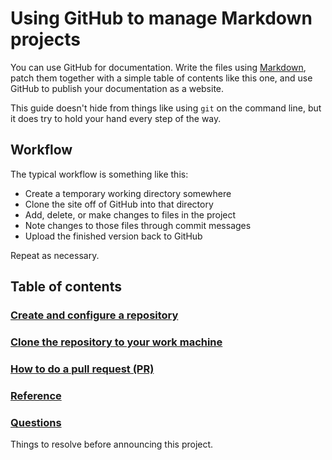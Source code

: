# Using GitHub to manage Markdown projects

You can use GitHub for documentation. Write the files using [Markdown](https://github.github.com/gfm/),
patch them together with a simple table of contents like this one, and use GitHub to publish your
documentation as a website.

This guide doesn't hide from things like using `git` on the command line, but it does try to hold
your hand every step of the way.

## Workflow

The typical workflow is something like this:

* Create a temporary working directory somewhere
* Clone the site off of GitHub into that directory
* Add, delete, or make changes to files in the project
* Note changes to those files through commit messages
* Upload the finished version back to GitHub

Repeat as necessary.

## Table of contents

### [Create and configure a repository](createrepo.md)

### [Clone the repository to your work machine](clone.md)

### [How to do a pull request (PR)](pr.cmd)

### [Reference](reference.md)

### [Questions](questions.md)

Things to resolve before announcing this project.
